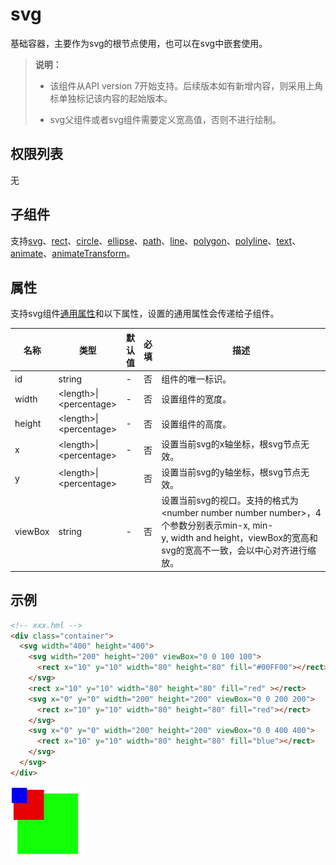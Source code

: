 # svg

基础容器，主要作为svg的根节点使用，也可以在svg中嵌套使用。


>  **说明：**
>  - 该组件从API version 7开始支持。后续版本如有新增内容，则采用上角标单独标记该内容的起始版本。
>
>  - svg父组件或者svg组件需要定义宽高值，否则不进行绘制。

## 权限列表

无


## 子组件

支持[svg](js-components-svg.md)、[rect](js-components-svg-rect.md)、[circle](js-components-svg-circle.md)、[ellipse](js-components-svg-ellipse.md)、[path](js-components-svg-path.md)、[line](js-components-svg-line.md)、[polygon](js-components-svg-polygon.md)、[polyline](js-components-svg-polyline.md)、[text](js-components-svg-text.md)、[animate](js-components-svg-animate.md)、[animateTransform](js-components-svg-animatetransform.md)。


## 属性

支持svg组件[通用属性](js-components-svg-common-attributes.md)和以下属性，设置的通用属性会传递给子组件。

| 名称      | 类型                                 | 默认值  | 必填   | 描述                                       |
| ------- | ---------------------------------- | ---- | ---- | ---------------------------------------- |
| id      | string                             | -    | 否    | 组件的唯一标识。                                 |
| width   | &lt;length&gt;\|&lt;percentage&gt; | -    | 否    | 设置组件的宽度。                                 |
| height  | &lt;length&gt;\|&lt;percentage&gt; | -    | 否    | 设置组件的高度。                                 |
| x       | &lt;length&gt;\|&lt;percentage&gt; | -    | 否    | 设置当前svg的x轴坐标，根svg节点无效。                   |
| y       | &lt;length&gt;\|&lt;percentage&gt; |      | 否    | 设置当前svg的y轴坐标，根svg节点无效。                   |
| viewBox | string                             | -    | 否    | 设置当前svg的视口。支持的格式为&lt;number&nbsp;number&nbsp;number&nbsp;number&gt;，4个参数分别表示min-x,&nbsp;min-y,&nbsp;width&nbsp;and&nbsp;height，viewBox的宽高和svg的宽高不一致，会以中心对齐进行缩放。 |


## 示例

```html
<!-- xxx.hml -->
<div class="container">
  <svg width="400" height="400">
    <svg width="200" height="200" viewBox="0 0 100 100">
      <rect x="10" y="10" width="80" height="80" fill="#00FF00"></rect>
    </svg>
    <rect x="10" y="10" width="80" height="80" fill="red" ></rect>
    <svg x="0" y="0" width="200" height="200" viewBox="0 0 200 200">
      <rect x="10" y="10" width="80" height="80" fill="red"></rect>
    </svg>
    <svg x="0" y="0" width="200" height="200" viewBox="0 0 400 400">
      <rect x="10" y="10" width="80" height="80" fill="blue"></rect>
    </svg>
  </svg>
</div>
```


![zh-cn_image_0000001173164789](figures/zh-cn_image_0000001173164789.png)
